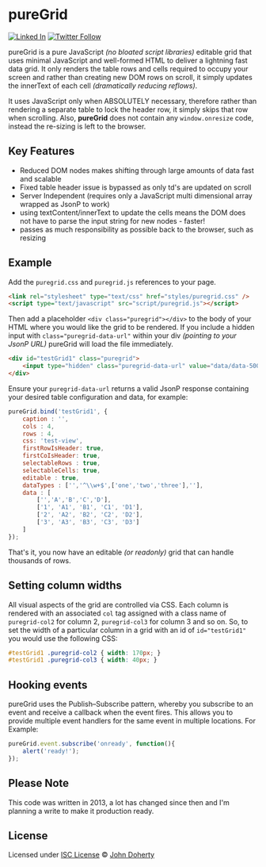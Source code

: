 # pureGrid

[![Linked In](https://img.shields.io/badge/Linked-In-blue.svg)](https://www.linkedin.com/in/john-i-doherty) [![Twitter Follow](https://img.shields.io/twitter/follow/CambridgeMVP.svg?style=social&label=Twitter&style=plastic)](https://twitter.com/CambridgeMVP)

pureGrid is a pure JavaScript _(no bloated script libraries)_ editable grid that uses minimal JavaScript and well-formed HTML to deliver a lightning fast data grid. It only renders the table rows and cells required to occupy your screen and rather than creating new DOM rows on scroll, it simply updates the innerText of each cell _(dramatically reducing reflows)_.

It uses JavaScript only when ABSOLUTELY necessary, therefore rather than rendering a separate table to lock the header row, it simply skips that row when scrolling. Also, **pureGrid** does not contain any `window.onresize` code, instead the re-sizing is left to the browser.

## Key Features

 * Reduced DOM nodes makes shifting through large amounts of data fast and scalable
 * Fixed table header issue is bypassed as only td's are updated on scroll
 * Server Independent (requires only a JavaScript multi dimensional array wrapped as JsonP to work)
 * using textContent/innerText to update the cells means the DOM does not have to parse the input string for new nodes - faster!
 * passes as much responsibility as possible back to the browser, such as resizing


## Example

Add the `puregrid.css` and `puregrid.js` references to your page.

```html
<link rel="stylesheet" type="text/css" href="styles/puregrid.css" />
<script type="text/javascript" src="script/puregrid.js"></script>
```

Then add a placeholder `<div class="puregrid"></div>` to the body of your HTML where you would like the grid to be rendered. If you include a hidden input with `class="puregrid-data-url"` within your div _(pointing to your JsonP URL)_ pureGrid will load the file immediately.

```html
<div id="testGrid1" class="puregrid">
    <input type="hidden" class="puregrid-data-url" value="data/data-500.js" />
</div>
```

Ensure your `puregrid-data-url` returns a valid JsonP response containing your desired table configuration and data, for example:

```js
pureGrid.bind('testGrid1', {
    caption : '',
    cols : 4,
    rows : 4,
    css: 'test-view',
    firstRowIsHeader: true,
    firstCoIsHeader: true,
    selectableRows : true,
    selectableCells: true,
    editable : true,
    dataTypes : ['','^\\w+$',['one','two','three'],''],
    data : [
        ['','A','B','C','D'],
        ['1', 'A1', 'B1', 'C1', 'D1'],
        ['2', 'A2', 'B2', 'C2', 'D2'],
        ['3', 'A3', 'B3', 'C3', 'D3']
    ]
});
```

That's it, you now have an editable _(or readonly)_ grid that can handle thousands of rows.

## Setting column widths

All visual aspects of the grid are controlled via CSS. Each column is rendered with an associated `col` tag assigned with a class name of `puregrid-col2` for column 2, `puregrid-col3` for column 3 and so on. So, to set the width of a particular column in a grid with an id of `id="testGrid1"` you would use the following CSS:

```css
#testGrid1 .puregrid-col2 { width: 170px; }
#testGrid1 .puregrid-col3 { width: 40px; }
```

## Hooking events

pureGrid uses the Publish–Subscribe pattern, whereby you subscribe to an event and receive a callback when the event fires. This allows you to provide multiple event handlers for the same event in multiple locations. For Example:

```js
pureGrid.event.subscribe('onready', function(){
    alert('ready!');
});
```

## Please Note

This code was written in 2013, a lot has changed since then and I'm planning a write to make it production ready.

## License

Licensed under [ISC License](LICENSE) &copy; [John Doherty](http://www.johndoherty.info)
